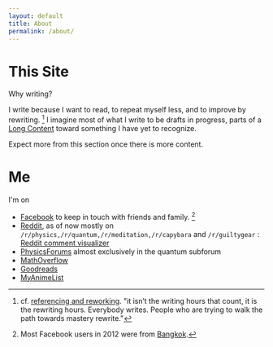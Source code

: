 ```yaml
---
layout: default
title: About
permalink: /about/ 
---
```


# This Site

Why writing?

I write because I want to read, to repeat myself less, and to improve by rewriting. [^1] I imagine most of what I write to be drafts in progress, parts of a [Long Content](http://www.gwern.net/About#long-content) toward something
I have yet to recognize. 

Expect more from this section once there is more content.

# Me

I'm on

* [Facebook](https://www.facebook.com/ninnattom.dangniam) to keep in touch with friends and family. [^2]
* [Reddit](https://www.reddit.com/user/WhataBeautifulPodunk/), as of now mostly on `/r/physics,/r/quantum,/r/meditation,/r/capybara` and `/r/guiltygear` : [Reddit comment visualizer](http://www.roadtolarissa.com/javascript/reddit-comment-visualizer/)
* [PhysicsForums](https://www.physicsforums.com/members/truecrimson.187431/) almost exclusively in the quantum subforum
* [MathOverflow](http://mathoverflow.net/users/54448/ninnat-dangniam)
* [Goodreads](https://www.goodreads.com/user/show/7160064-tom)
* [MyAnimeList](http://myanimelist.net/profile/Truecrimson)

[^1]: cf. [referencing and reworking](http://www.ribbonfarm.com/2011/08/19/the-calculus-of-grit/).
 "it isn’t the writing hours that count, it is the rewriting hours. Everybody writes. People who are trying to walk the path towards mastery rewrite."
 
[^2]: Most Facebook users in 2012 were from [Bangkok](http://www.socialbakers.com/blog/647-top-10-biggest-facebook-cities).